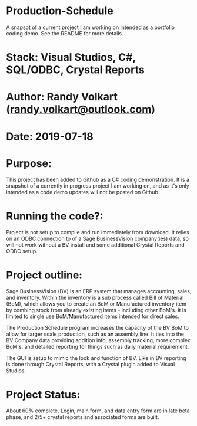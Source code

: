 # Production-Schedule
A snapsot of a current project I am working on intended as a portfolio coding demo. See the README for more details.

# Stack: Visual Studios, C#, SQL/ODBC, Crystal Reports
# Author: Randy Volkart (randy.volkart@outlook.com)
# Date: 2019-07-18

# Purpose: 

This project has been added to Github as a C# coding demonstration. It is a snapshot of a currently in progress project I am working on, and as it's only intended as a code demo updates will not be posted on Github. 

# Running the code?: 

Project is not setup to compile and run immediately from download. It relies on an ODBC connection to of a Sage BusinessVision company(ies) data, so will not work without a BV install and some additional Crystal Reports and ODBC setup. 

# Project outline:

Sage BusinessVision (BV) is an ERP system that manages accounting, sales, and inventory. Within the inventory is a sub process called Bill of Material (BoM), which allows you to create an BoM or Manufactured inventory item by combing stock from already existing items - including other BoM's. It is limited to single use BoM/Manufactured items intended for direct sales. 

The Production Schedule program increases the capacity of the BV BoM to allow for larger scale production, such as an assembly line. It ties into the BV Company data providing addition info, assembly tracking, more complex BoM's, and detailed reporting for things such as daily material requirement. 

The GUI is setup to mimic the look and function of BV. Like in BV reporting is done through Crystal Reports, with a Crystal plugin added to Visual Studios. 

# Project Status:

About 60% complete. Login, main form, and data entry form are in late beta phase, and 2/5+ crystal reports and associated forms are built. 
